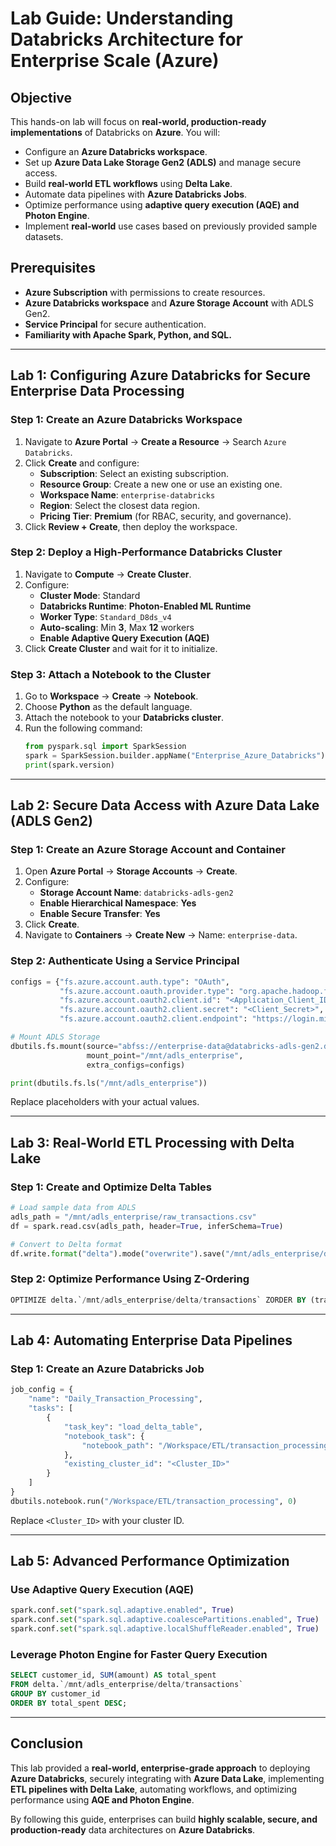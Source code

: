 # Lab Guide: Understanding Databricks Architecture for Enterprise Scale (Azure)

## **Objective**
This hands-on lab will focus on **real-world, production-ready implementations** of Databricks on **Azure**. You will:
- Configure an **Azure Databricks workspace**.
- Set up **Azure Data Lake Storage Gen2 (ADLS)** and manage secure access.
- Build **real-world ETL workflows** using **Delta Lake**.
- Automate data pipelines with **Azure Databricks Jobs**.
- Optimize performance using **adaptive query execution (AQE) and Photon Engine**.
- Implement **real-world** use cases based on previously provided sample datasets.

## **Prerequisites**
- **Azure Subscription** with permissions to create resources.
- **Azure Databricks workspace** and **Azure Storage Account** with ADLS Gen2.
- **Service Principal** for secure authentication.
- **Familiarity with Apache Spark, Python, and SQL.**

---

## **Lab 1: Configuring Azure Databricks for Secure Enterprise Data Processing**

### **Step 1: Create an Azure Databricks Workspace**
1. Navigate to **Azure Portal** → **Create a Resource** → Search `Azure Databricks`.
2. Click **Create** and configure:
   - **Subscription**: Select an existing subscription.
   - **Resource Group**: Create a new one or use an existing one.
   - **Workspace Name**: `enterprise-databricks`
   - **Region**: Select the closest data region.
   - **Pricing Tier**: **Premium** (for RBAC, security, and governance).
3. Click **Review + Create**, then deploy the workspace.

### **Step 2: Deploy a High-Performance Databricks Cluster**
1. Navigate to **Compute** → **Create Cluster**.
2. Configure:
   - **Cluster Mode**: Standard
   - **Databricks Runtime**: **Photon-Enabled ML Runtime**
   - **Worker Type**: `Standard_D8ds_v4`
   - **Auto-scaling**: Min **3**, Max **12** workers
   - **Enable Adaptive Query Execution (AQE)**
3. Click **Create Cluster** and wait for it to initialize.

### **Step 3: Attach a Notebook to the Cluster**
1. Go to **Workspace** → **Create** → **Notebook**.
2. Choose **Python** as the default language.
3. Attach the notebook to your **Databricks cluster**.
4. Run the following command:
   ```python
   from pyspark.sql import SparkSession
   spark = SparkSession.builder.appName("Enterprise_Azure_Databricks").getOrCreate()
   print(spark.version)
   ```

---

## **Lab 2: Secure Data Access with Azure Data Lake (ADLS Gen2)**

### **Step 1: Create an Azure Storage Account and Container**
1. Open **Azure Portal** → **Storage Accounts** → **Create**.
2. Configure:
   - **Storage Account Name**: `databricks-adls-gen2`
   - **Enable Hierarchical Namespace**: **Yes**
   - **Enable Secure Transfer**: **Yes**
3. Click **Create**.
4. Navigate to **Containers** → **Create New** → Name: `enterprise-data`.

### **Step 2: Authenticate Using a Service Principal**
```python
configs = {"fs.azure.account.auth.type": "OAuth",
           "fs.azure.account.oauth.provider.type": "org.apache.hadoop.fs.azurebfs.oauth2.ClientCredsTokenProvider",
           "fs.azure.account.oauth2.client.id": "<Application_Client_ID>",
           "fs.azure.account.oauth2.client.secret": "<Client_Secret>",
           "fs.azure.account.oauth2.client.endpoint": "https://login.microsoftonline.com/<Tenant_ID>/oauth2/token"}

# Mount ADLS Storage
dbutils.fs.mount(source="abfss://enterprise-data@databricks-adls-gen2.dfs.core.windows.net/", 
                 mount_point="/mnt/adls_enterprise", 
                 extra_configs=configs)

print(dbutils.fs.ls("/mnt/adls_enterprise"))
```
Replace placeholders with your actual values.

---

## **Lab 3: Real-World ETL Processing with Delta Lake**

### **Step 1: Create and Optimize Delta Tables**
```python
# Load sample data from ADLS
adls_path = "/mnt/adls_enterprise/raw_transactions.csv"
df = spark.read.csv(adls_path, header=True, inferSchema=True)

# Convert to Delta format
df.write.format("delta").mode("overwrite").save("/mnt/adls_enterprise/delta/transactions")
```

### **Step 2: Optimize Performance Using Z-Ordering**
```sql
OPTIMIZE delta.`/mnt/adls_enterprise/delta/transactions` ZORDER BY (transaction_id);
```

---

## **Lab 4: Automating Enterprise Data Pipelines**

### **Step 1: Create an Azure Databricks Job**
```python
job_config = {
    "name": "Daily_Transaction_Processing",
    "tasks": [
        {
            "task_key": "load_delta_table",
            "notebook_task": {
                "notebook_path": "/Workspace/ETL/transaction_processing"
            },
            "existing_cluster_id": "<Cluster_ID>"
        }
    ]
}
dbutils.notebook.run("/Workspace/ETL/transaction_processing", 0)
```
Replace `<Cluster_ID>` with your cluster ID.

---

## **Lab 5: Advanced Performance Optimization**

### **Use Adaptive Query Execution (AQE)**
```python
spark.conf.set("spark.sql.adaptive.enabled", True)
spark.conf.set("spark.sql.adaptive.coalescePartitions.enabled", True)
spark.conf.set("spark.sql.adaptive.localShuffleReader.enabled", True)
```

### **Leverage Photon Engine for Faster Query Execution**
```sql
SELECT customer_id, SUM(amount) AS total_spent
FROM delta.`/mnt/adls_enterprise/delta/transactions`
GROUP BY customer_id
ORDER BY total_spent DESC;
```

---

## **Conclusion**
This lab provided a **real-world, enterprise-grade approach** to deploying **Azure Databricks**, securely integrating with **Azure Data Lake**, implementing **ETL pipelines with Delta Lake**, automating workflows, and optimizing performance using **AQE and Photon Engine**.

By following this guide, enterprises can build **highly scalable, secure, and production-ready** data architectures on **Azure Databricks**.

